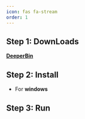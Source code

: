 ```yaml
---
icon: fas fa-stream
order: 1
---
```



## Step 1: DownLoads

[**DeeperBin**](https://github.com/DeeperBin/DeeperBin.github.io/tree/main/DeeperBin)


## Step 2: Install
* For **windows**
  
## Step 3: Run
